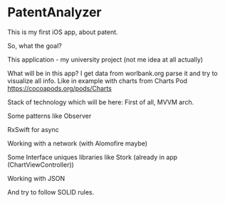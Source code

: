 # PatentAnalyzer
This is my first iOS app, about patent. 

So, what the goal?

This application - my university project (not me idea at all actually)

What will be in this app?
I get data from worlbank.org parse it and try to visualize all info.
Like in example with charts from Charts Pod https://cocoapods.org/pods/Charts

Stack of technology which will be here:
  First of all, MVVM arch.
  
  Some patterns like Observer
  
  RxSwift for async 
  
  Working with a network (with Alomofire maybe)
  
  Some Interface uniques libraries like Stork (already in app (ChartViewController))
  
  Working with JSON
  
  And try to follow SOLID rules.
  

